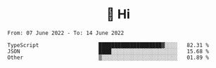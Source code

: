 <h1 align="center">👋 Hi</h1>
<!-- <h3 align="center">An enthusiastic frontend developer</h3> -->

<!--START_SECTION:waka-->

```text
From: 07 June 2022 - To: 14 June 2022

TypeScript                   ████████████████████▓░░░░   82.31 %
JSON                         ████░░░░░░░░░░░░░░░░░░░░░   15.68 %
Other                        ▒░░░░░░░░░░░░░░░░░░░░░░░░   01.89 %
```

<!--END_SECTION:waka-->
